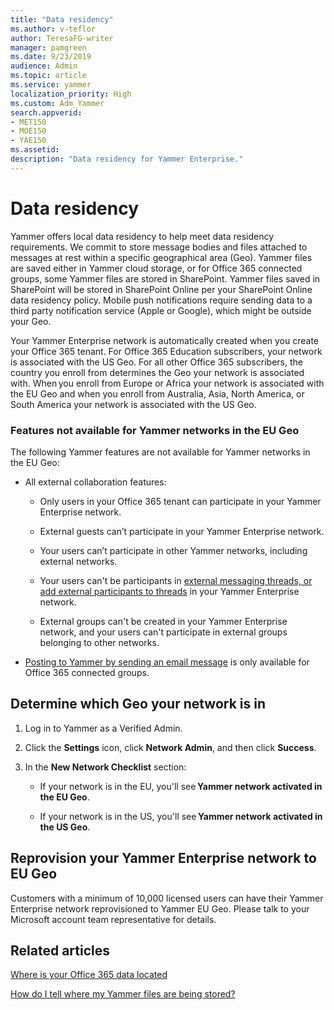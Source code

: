 ```yaml
---
title: "Data residency"
ms.author: v-teflor
author: TeresaFG-writer
manager: pamgreen
ms.date: 9/23/2019
audience: Admin
ms.topic: article
ms.service: yammer
localization_priority: High
ms.custom: Adm_Yammer
search.appverid:
- MET150
- MOE150
- YAE150
ms.assetid: 
description: "Data residency for Yammer Enterprise."
---
```


# Data residency
Yammer offers local data residency to help meet data residency requirements. We commit to store message bodies and files attached to messages at rest within a specific geographical area (Geo). Yammer files are saved either in Yammer cloud storage, or for Office 365 connected groups, some Yammer files are stored in SharePoint. Yammer files saved in SharePoint will be stored in SharePoint Online per your SharePoint Online data residency policy. Mobile push notifications require sending data to a third party notification service (Apple or Google), which might be outside your Geo.

Your Yammer Enterprise network is automatically created when you create your Office 365 tenant. For Office 365 Education subscribers, your network is associated with the US Geo. For all other Office 365 subscribers, the country you enroll from determines the Geo your network is associated with. When you enroll from Europe or Africa your network is associated with the EU Geo and when you enroll from Australia, Asia, North America, or South America your network is associated with the US Geo. 

### Features not available for Yammer networks in the EU Geo

The following Yammer features are not available for Yammer networks in the EU Geo:

- All external collaboration features:

    - Only users in your Office 365 tenant can participate in your Yammer Enterprise network.

    - External guests can’t participate in your Yammer Enterprise network.

    - Your users can’t participate in other Yammer networks, including external networks. 

    - Your users can't be participants in [external messaging threads, or add external participants to threads](../work-with-external-users/external-messaging-faq.md) in your Yammer Enterprise network.

    - External groups can't be created in your Yammer Enterprise network, and your users can't participate in external groups belonging to other networks.

- [Posting to Yammer by sending an email message](https://support.office.com/article/058d1bc1-3492-47c5-bde2-29ea294acdb6) is only available for Office 365 connected groups.


<a name="geodata"></a>

##  Determine which Geo your network is in

1. Log in to Yammer as a Verified Admin.

2. Click the **Settings** icon, click **Network Admin**, and then click **Success**. 

3. In the **New Network Checklist** section: 

    - If your network is in the EU, you'll see **Yammer network activated in the EU Geo**. 

    - If your network is in the US, you'll see **Yammer network activated in the US Geo**. 

##  Reprovision your Yammer Enterprise network to EU Geo
Customers with a minimum of 10,000 licensed users can have their Yammer Enterprise network reprovisioned to Yammer EU Geo. Please talk to your Microsoft account team representative for details.

## Related articles

[Where is your Office 365 data located](https://go.microsoft.com/fwlink/?linkid=2083810)

[How do I tell where my Yammer files are being stored?](https://support.office.com/article/how-do-i-tell-where-my-yammer-files-are-being-stored-fadfdefa-e00d-40b6-94cb-a9ddb171a443) 
